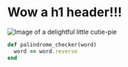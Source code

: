 # Wow a h1 header!!!
![Image of a delightful little cutie-pie](https://media.4-paws.org/f/8/0/5/f8055215b5cdc5dee5494c255ca891d7b7d33cd1/Molly_006-2829x1886-2726x1886.jpg)
```ruby
def palindrome_checker(word)
  word == word.reverse
end
```
